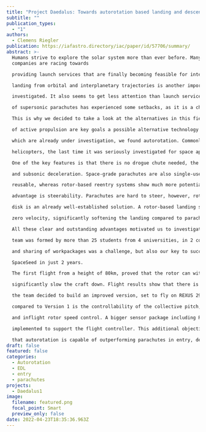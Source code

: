 ```yaml
---
title: "Project Daedalus: Towards autorotation based landing and descent"
subtitle: ""
publication_types:
  - "1"
authors:
  - Clemens Riegler
publication: https://iafastro.directory/iac/paper/id/57706/summary/
abstract: >-
  Humans strive to explore the solar system more than ever before. Many
  companies are racing towards

  providing launch services that are finally becoming feasible for interplanetary travel. Entry, descent, and

  landing from orbital and interplanetary trajectories is another important element that has to be further

  investigated. It also seems to get less attention than launch services. In recent history, the development

  of supersonic parachutes has experienced some setbacks, as it is a challenging technology.

  This is why we decided to take a look at the alternatives in this field. Reusability and the avoidance

  of active propulsion are key goals a possible alternative technology has to fulfil. In addition to gliders,

  which are already under investigation, we found autorotation. Commonly used for emergency landings by

  helicopters, the last time it was seriously investigated for space applications was in the 1960s by NASA.

  One of the key features is that there is no drogue chute needed, the system can perform both supersonic

  and subsonic deceleration. Space-grade parachutes are also single-use components and are not considered

  reusable, whereas rotor-based reentry systems show much more potential to be reusable. Another key

  advantage is steerability. Parachutes are hard to steer, however, rotor steerability by means of a swash

  disk is an already well-established solution. A rotor-based landing system can also land with virtually

  zero velocity, significantly softening the landing compared to parachutes.

  All these clear and outstanding advantages motivated us to investigate this concept. In 2016, our

  team was formed by more than 25 students from 4 universities, in 2 countries. The remote collaboration

  and sharing of workpackages was a challenge, but also our key to success for building the vehicle named

  SpaceSeed in just 2 years.

  The first flight from a height of 80km, proved that the rotor can withstand a Mach 2 reentry and

  significantly slow the craft down. Flight results show that there is potential for this technology, and so

  the team decided to build an improved version, set to fly on REXUS 29 in March 2021. The key change

  compared to Version 1 is the controllability of the collective pitch, which will allow a softer landing

  and inflight rotor speed control. A bigger sensor package including RADAR needs to be carried and

  implemented to support the flight controller. This additional objective is key for the next steps of proving

  that autorotation is capable of outperforming parachutes in entry, descent and landing
draft: false
featured: false
categories:
  - Autorotation
  - EDL
  - entry
  - parachutes
projects:
  - Daedalus1
image:
  filename: featured.png
  focal_point: Smart
  preview_only: false
date: 2022-04-23T18:35:36.963Z
---
```

